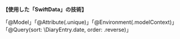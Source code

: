 **【使用した「SwiftData」の技術】**

「@Model」「@Attribute(.unique)」「@Environment(\.modelContext)」「@Query(sort: \DiaryEntry.date, order: .reverse)」

